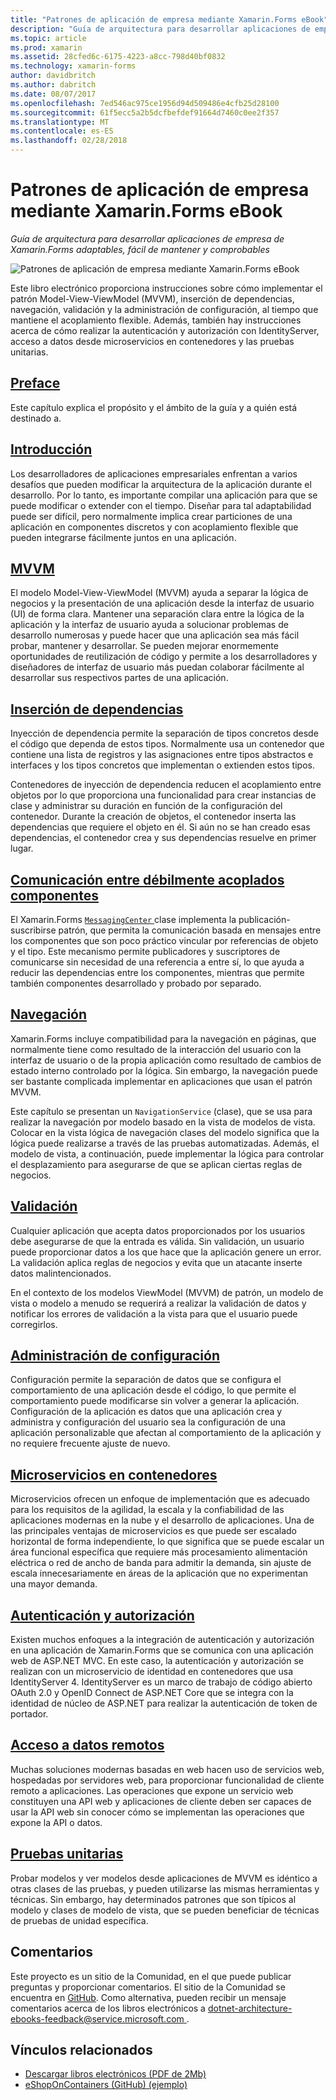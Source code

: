 ```yaml
---
title: "Patrones de aplicación de empresa mediante Xamarin.Forms eBook"
description: "Guía de arquitectura para desarrollar aplicaciones de empresa de Xamarin.Forms adaptables, fácil de mantener y comprobables"
ms.topic: article
ms.prod: xamarin
ms.assetid: 28cfed6c-6175-4223-a8cc-798d40bf0832
ms.technology: xamarin-forms
author: davidbritch
ms.author: dabritch
ms.date: 08/07/2017
ms.openlocfilehash: 7ed546ac975ce1956d94d509486e4cfb25d28100
ms.sourcegitcommit: 61f5ecc5a2b5dcfbefdef91664d7460c0ee2f357
ms.translationtype: MT
ms.contentlocale: es-ES
ms.lasthandoff: 02/28/2018
---
```

# <a name="enterprise-application-patterns-using-xamarinforms-ebook"></a>Patrones de aplicación de empresa mediante Xamarin.Forms eBook

_Guía de arquitectura para desarrollar aplicaciones de empresa de Xamarin.Forms adaptables, fácil de mantener y comprobables_

![](images/cover-sml.png "Patrones de aplicación de empresa mediante Xamarin.Forms eBook")

Este libro electrónico proporciona instrucciones sobre cómo implementar el patrón Model-View-ViewModel (MVVM), inserción de dependencias, navegación, validación y la administración de configuración, al tiempo que mantiene el acoplamiento flexible. Además, también hay instrucciones acerca de cómo realizar la autenticación y autorización con IdentityServer, acceso a datos desde microservicios en contenedores y las pruebas unitarias.

## <a name="prefaceprefacemd"></a>[Preface](preface.md)

Este capítulo explica el propósito y el ámbito de la guía y a quién está destinado a.

## <a name="introductionintroductionmd"></a>[Introducción](introduction.md)

Los desarrolladores de aplicaciones empresariales enfrentan a varios desafíos que pueden modificar la arquitectura de la aplicación durante el desarrollo. Por lo tanto, es importante compilar una aplicación para que se puede modificar o extender con el tiempo. Diseñar para tal adaptabilidad puede ser difícil, pero normalmente implica crear particiones de una aplicación en componentes discretos y con acoplamiento flexible que pueden integrarse fácilmente juntos en una aplicación.

## <a name="mvvmmvvmmd"></a>[MVVM](mvvm.md)

El modelo Model-View-ViewModel (MVVM) ayuda a separar la lógica de negocios y la presentación de una aplicación desde la interfaz de usuario (UI) de forma clara. Mantener una separación clara entre la lógica de la aplicación y la interfaz de usuario ayuda a solucionar problemas de desarrollo numerosas y puede hacer que una aplicación sea más fácil probar, mantener y desarrollar. Se pueden mejorar enormemente oportunidades de reutilización de código y permite a los desarrolladores y diseñadores de interfaz de usuario más puedan colaborar fácilmente al desarrollar sus respectivos partes de una aplicación.

## <a name="dependency-injectiondependency-injectionmd"></a>[Inserción de dependencias](dependency-injection.md)

Inyección de dependencia permite la separación de tipos concretos desde el código que dependa de estos tipos. Normalmente usa un contenedor que contiene una lista de registros y las asignaciones entre tipos abstractos e interfaces y los tipos concretos que implementan o extienden estos tipos.

Contenedores de inyección de dependencia reducen el acoplamiento entre objetos por lo que proporciona una funcionalidad para crear instancias de clase y administrar su duración en función de la configuración del contenedor. Durante la creación de objetos, el contenedor inserta las dependencias que requiere el objeto en él. Si aún no se han creado esas dependencias, el contenedor crea y sus dependencias resuelve en primer lugar.

## <a name="communicating-between-loosely-coupled-componentscommunicating-between-loosely-coupled-componentsmd"></a>[Comunicación entre débilmente acoplados componentes](communicating-between-loosely-coupled-components.md)

El Xamarin.Forms [ `MessagingCenter` ](https://developer.xamarin.com/api/type/Xamarin.Forms.MessagingCenter/) clase implementa la publicación-suscribirse patrón, que permita la comunicación basada en mensajes entre los componentes que son poco práctico vincular por referencias de objeto y el tipo. Este mecanismo permite publicadores y suscriptores de comunicarse sin necesidad de una referencia a entre sí, lo que ayuda a reducir las dependencias entre los componentes, mientras que permite también componentes desarrollado y probado por separado.

## <a name="navigationnavigationmd"></a>[Navegación](navigation.md)

Xamarin.Forms incluye compatibilidad para la navegación en páginas, que normalmente tiene como resultado de la interacción del usuario con la interfaz de usuario o de la propia aplicación como resultado de cambios de estado interno controlado por la lógica. Sin embargo, la navegación puede ser bastante complicada implementar en aplicaciones que usan el patrón MVVM.

Este capítulo se presentan un `NavigationService` (clase), que se usa para realizar la navegación por modelo basado en la vista de modelos de vista. Colocar en la vista lógica de navegación clases del modelo significa que la lógica puede realizarse a través de las pruebas automatizadas. Además, el modelo de vista, a continuación, puede implementar la lógica para controlar el desplazamiento para asegurarse de que se aplican ciertas reglas de negocios.

## <a name="validationvalidationmd"></a>[Validación](validation.md)

Cualquier aplicación que acepta datos proporcionados por los usuarios debe asegurarse de que la entrada es válida. Sin validación, un usuario puede proporcionar datos a los que hace que la aplicación genere un error. La validación aplica reglas de negocios y evita que un atacante inserte datos malintencionados.

En el contexto de los modelos ViewModel (MVVM) de patrón, un modelo de vista o modelo a menudo se requerirá a realizar la validación de datos y notificar los errores de validación a la vista para que el usuario puede corregirlos.

## <a name="configuration-managementconfiguration-managementmd"></a>[Administración de configuración](configuration-management.md)

Configuración permite la separación de datos que se configura el comportamiento de una aplicación desde el código, lo que permite el comportamiento puede modificarse sin volver a generar la aplicación. Configuración de la aplicación es datos que una aplicación crea y administra y configuración del usuario sea la configuración de una aplicación personalizable que afectan al comportamiento de la aplicación y no requiere frecuente ajuste de nuevo.

## <a name="containerized-microservicescontainerized-microservicesmd"></a>[Microservicios en contenedores](containerized-microservices.md)

Microservicios ofrecen un enfoque de implementación que es adecuado para los requisitos de la agilidad, la escala y la confiabilidad de las aplicaciones modernas en la nube y el desarrollo de aplicaciones. Una de las principales ventajas de microservicios es que puede ser escalado horizontal de forma independiente, lo que significa que se puede escalar un área funcional específica que requiere más procesamiento alimentación eléctrica o red de ancho de banda para admitir la demanda, sin ajuste de escala innecesariamente en áreas de la aplicación que no experimentan una mayor demanda.

## <a name="authentication-and-authorizationauthentication-and-authorizationmd"></a>[Autenticación y autorización](authentication-and-authorization.md)

Existen muchos enfoques a la integración de autenticación y autorización en una aplicación de Xamarin.Forms que se comunica con una aplicación web de ASP.NET MVC. En este caso, la autenticación y autorización se realizan con un microservicio de identidad en contenedores que usa IdentityServer 4. IdentityServer es un marco de trabajo de código abierto OAuth 2.0 y OpenID Connect de ASP.NET Core que se integra con la identidad de núcleo de ASP.NET para realizar la autenticación de token de portador.

## <a name="accessing-remote-dataaccessing-remote-datamd"></a>[Acceso a datos remotos](accessing-remote-data.md)

Muchas soluciones modernas basadas en web hacen uso de servicios web, hospedadas por servidores web, para proporcionar funcionalidad de cliente remoto a aplicaciones. Las operaciones que expone un servicio web constituyen una API web y aplicaciones de cliente deben ser capaces de usar la API web sin conocer cómo se implementan las operaciones que expone la API o datos.

## <a name="unit-testingunit-testingmd"></a>[Pruebas unitarias](unit-testing.md)

Probar modelos y ver modelos desde aplicaciones de MVVM es idéntico a otras clases de las pruebas, y pueden utilizarse las mismas herramientas y técnicas. Sin embargo, hay determinados patrones que son típicos al modelo y clases de modelo de vista, que se pueden beneficiar de técnicas de pruebas de unidad específica.

## <a name="feedback"></a>Comentarios

Este proyecto es un sitio de la Comunidad, en el que puede publicar preguntas y proporcionar comentarios. El sitio de la Comunidad se encuentra en [GitHub](https://github.com/dotnet-architecture/eShopOnContainers). Como alternativa, pueden recibir un mensaje comentarios acerca de los libros electrónicos a [ dotnet-architecture-ebooks-feedback@service.microsoft.com ](mailto:dotnet-architecture-ebooks-feedback@service.microsoft.com).


## <a name="related-links"></a>Vínculos relacionados

- [Descargar libros electrónicos (PDF de 2Mb)](https://aka.ms/xamarinpatternsebook)
- [eShopOnContainers (GitHub) (ejemplo)](https://github.com/dotnet-architecture/eShopOnContainers)
